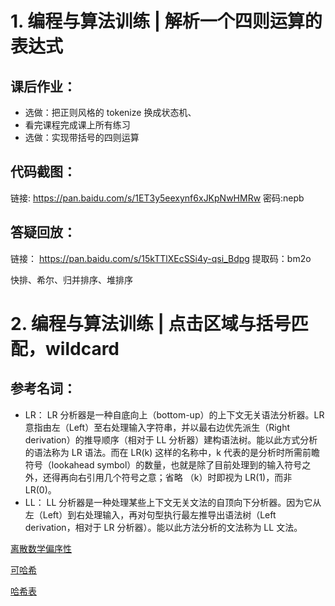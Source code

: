 # 1. 编程与算法训练 | 解析一个四则运算的表达式
## 课后作业：
* 选做：把正则风格的 tokenize 换成状态机、
* 看完课程完成课上所有练习
* 选做：实现带括号的四则运算

## 代码截图：
链接: https://pan.baidu.com/s/1ET3y5eexynf6xJKpNwHMRw 密码:nepb
## 答疑回放：
链接： https://pan.baidu.com/s/15kTTlXEcSSi4y-qsi_Bdpg
提取码：bm2o


快排、希尔、归并排序、堆排序

# 2. 编程与算法训练 | 点击区域与括号匹配，wildcard

## 参考名词：

* LR： LR 分析器是一种自底向上（bottom-up）的上下文无关语法分析器。LR 意指由左（Left）至右处理输入字符串，并以最右边优先派生（Right derivation）的推导顺序（相对于 LL 分析器）建构语法树。能以此方式分析的语法称为 LR 语法。而在 LR(k) 这样的名称中，k 代表的是分析时所需前瞻符号（lookahead symbol）的数量，也就是除了目前处理到的输入符号之外，还得再向右引用几个符号之意；省略 （k）时即视为 LR(1)，而非 LR(0)。
* LL： LL 分析器是一种处理某些上下文无关文法的自顶向下分析器。因为它从左（Left）到右处理输入，再对句型执行最左推导出语法树（Left derivation，相对于 LR 分析器）。能以此方法分析的文法称为 LL 文法。

[离散数学偏序性](https://zh.wikipedia.org/wiki/%E5%81%8F%E5%BA%8F%E5%85%B3%E7%B3%BB)

[可哈希](https://www.zhihu.com/question/26762707)

[哈希表](https://zh.wikipedia.org/zh-hans/%E5%93%88%E5%B8%8C%E8%A1%A8)